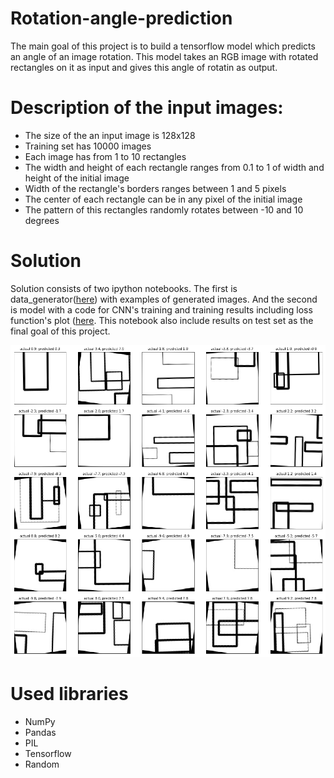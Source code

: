 # Rotation-angle-prediction
The main goal of this project is to build a tensorflow model which predicts an angle of an image rotation. This model takes an RGB image with rotated rectangles on it as input and gives this angle of rotatin as output.
# Description of the input images:
  * The size of the an input image is 128x128
  * Training set has 10000 images
  * Each image has from 1 to 10 rectangles
  * The width and height of each rectangle ranges from 0.1 to 1 of width and height of the initial image
  * Width of the rectangle's borders ranges between 1 and 5 pixels
  * The center of each rectangle can be in any pixel of the initial image
  * The pattern of this rectangles randomly rotates between -10 and 10 degrees
# Solution
Solution consists of two ipython notebooks. The first is data_generator([here](https://github.com/NevzaimnayaLove/angle-prediction/blob/master/Generator.ipynb)) with examples of generated images. And the second is model with a code for CNN's training and training results including loss function's plot ([here](https://github.com/NevzaimnayaLove/angle-prediction/blob/master/Povorot.ipynb). This notebook also include results on test set as the final goal of this project.

<img src="result.png" width="900px">

# Used libraries
 * NumPy
 * Pandas
 * PIL
 * Tensorflow
 * Random
